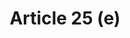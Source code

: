 ---
title: "Article 25 (e)"
draft: false
exceptions:
- info53m
memberstates:
- FI
score: 1
compensation:
- 
remarks: |
 Article 25 (e) permits modification of a building for technical or practical/functional reasons


link: ""
---